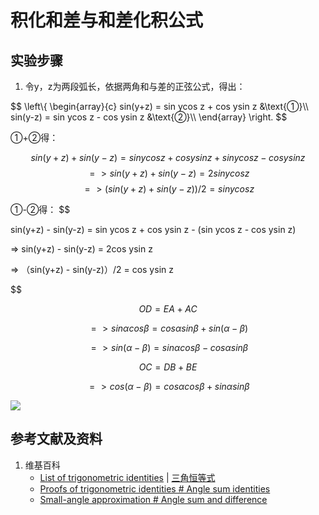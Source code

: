 # 积化和差与和差化积公式

## 实验步骤

1. 令y，z为两段弧长，依据两角和与差的正弦公式，得出：

$$
\left\\{ 
    \begin{array}{c}
        sin(y+z) = sin ycos z + cos ysin z &\text{①}\\\\ 
        sin(y-z) = sin ycos z - cos ysin z &\text{②}\\\\ 
    \end{array}
\right. 
$$

①+②得：

$$ sin(y+z) + sin(y-z) = sin ycos z + cos ysin z + sin ycos z - cos ysin z $$
$$	=> sin(y+z) + sin(y-z) = 2sin ycos z $$
$$	=> (sin(y+z) + sin(y-z))/2 = sin ycos z $$
 
①-②得：
$$

sin(y+z) - sin(y-z) = sin ycos z + cos ysin z - (sin ycos z - cos ysin z)

=> sin(y+z) - sin(y-z) = 2cos ysin z

=> （sin(y+z) - sin(y-z)）/2 = cos ysin z

$$

$$ OD=EA+AC $$

$$ => sin α cos β= cos α sin β + sin(α-β) $$

$$ => sin(α-β)= sin α cos β - cos α sin β $$

$$ OC=DB+BE $$ 

$$ => cos(α-β) = cos α cos β + sin α sin β $$

![](/images/欧几里得几何/三角学/三角恒等式/积化和差与和差化积公式/1a1.jpg)

## 参考文献及资料

1. 维基百科
	- [List of trigonometric identities](https://en.wikipedia.org/wiki/List_of_trigonometric_identities) | [三角恒等式](https://zh.wikipedia.org/wiki/%E4%B8%89%E8%A7%92%E6%81%92%E7%AD%89%E5%BC%8F#%E8%A7%92%E7%9A%84%E5%92%8C%E5%B7%AE%E6%81%92%E7%AD%89%E5%BC%8F) 
	- [Proofs of trigonometric identities # Angle sum identities](https://en.wikipedia.org/wiki/Proofs_of_trigonometric_identities#Angle_sum_identities) 
	- [Small-angle approximation # Angle sum and difference](https://en.wikipedia.org/wiki/Small-angle_approximation#Angle_sum_and_difference) 

